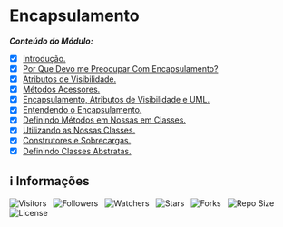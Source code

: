 <!-- Título -->
# Encapsulamento

***Conteúdo do Módulo:***

* [x] [Introdução.](https://github.com/Devsgeeknerd/cla-int-enc-log-ori-obj-com-bas)
* [x] [Por Que Devo me Preocupar Com Encapsulamento?](https://github.com/Devsgeeknerd/cla-por-que-dev-pre-com-enc-enc-log-ori-obj-com-bas)
* [x] [Atributos de Visibilidade.](https://github.com/Devsgeeknerd/cla-atr-vis-enc-log-ori-obj-com-bas)
* [x] [Métodos Acessores.](http://github.com/Devsgeeknerd/cla-met-ace-enc-log-ori-obj-com-bas)
* [x] [Encapsulamento, Atributos de Visibilidade e UML.](https://github.com/Devsgeeknerd/cla-enc-atr-vis-uml-enc-log-ori-obj-com-bas)
* [x] [Entendendo o Encapsulamento.](https://github.com/Devsgeeknerd/cla-ent-enc-enc-log-ori-obj-com-bas)
* [x] [Definindo Métodos em Nossas em Classes.](https://github.com/Devsgeeknerd/cla-def-met-nos-cla-enc-log-ori-obj-com-bas)
* [x] [Utilizando as Nossas Classes.](https://github.com/Devsgeeknerd/cla-uti-nos-cla-enc-log-ori-obj-com-bas)
* [x] [Construtores e Sobrecargas.](https://github.com/Devsgeeknerd/cla-con-sob-enc-log-ori-obj-com-bas)
* [x] [Definindo Classes Abstratas.](https://github.com/Devsgeeknerd/cla-def-cla-abs-enc-log-ori-obj-com-bas)

<!-- Informações -->
## &#8505; Informações

![Visitors](https://api.visitorbadge.io/api/visitors?path=Devsgeeknerd%2Fmod-enc-log-ori-obj-com-bas&label=Visitantes&labelColor=%23700070&labelStyle=none&countColor=%23000fff&style=plastic&color=%23ffffff "Total de Visitantes")
&nbsp;
![Followers](https://img.shields.io/github/followers/Devsgeeknerd?style=p&label=Seguidores&labelColor=800080&color=000fff "Total de Seguidores")
&nbsp;
![Watchers](https://img.shields.io/github/watchers/Devsgeeknerd/mod-enc-log-ori-obj-com-bas?style=p&label=Observadores&labelColor=800080&color=000fff "Total de Observadores")
&nbsp;
![Stars](https://img.shields.io/github/stars/Devsgeeknerd/mod-enc-log-ori-obj-com-bas?style=p&label=Estrelas&labelColor=800080&color=000fff "Total de Estrelas")
&nbsp;
![Forks](https://img.shields.io/github/forks/Devsgeeknerd/mod-enc-log-ori-obj-com-bas?style=p&label=Bifurcações&labelColor=800080&color=000fff "Total de Bifurcações")
&nbsp;
![Repo Size](https://img.shields.io/github/repo-size/Devsgeeknerd/mod-enc-log-ori-obj-com-bas?style=p&label=Tamanho&labelColor=800080&color=000fff "Tamanho do Repositório")
&nbsp;
![License](https://img.shields.io/github/license/Devsgeeknerd/mod-enc-log-ori-obj-com-bas?style=p&label=Licença&labelColor=800080&color=000fff "Licença do Repositório")
